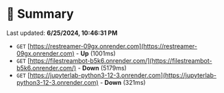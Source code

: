 # 📖 Summary
Last updated: **6/25/2024, 10:46:31 PM**

- `GET` [https://restreamer-09gx.onrender.com](https://restreamer-09gx.onrender.com) - **Up** (1001ms)
- `GET` [https://filestreambot-b5k6.onrender.com/](https://filestreambot-b5k6.onrender.com/) - **Down** (5179ms)
- `GET` [https://jupyterlab-python3-12-3.onrender.com](https://jupyterlab-python3-12-3.onrender.com) - **Down** (321ms)

